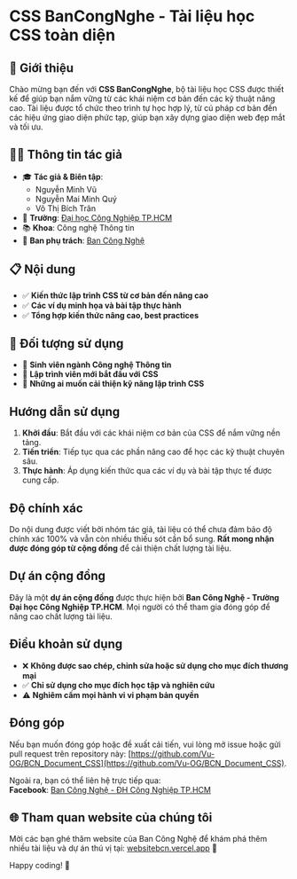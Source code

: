 # CSS BanCongNghe - Tài liệu học CSS toàn diện

## 🎯 Giới thiệu

Chào mừng bạn đến với **CSS BanCongNghe**, bộ tài liệu học CSS được thiết kế để giúp bạn nắm vững từ các khái niệm cơ bản đến các kỹ thuật nâng cao. Tài liệu được tổ chức theo trình tự học hợp lý, từ cú pháp cơ bản đến các hiệu ứng giao diện phức tạp, giúp bạn xây dựng giao diện web đẹp mắt và tối ưu.

## 👨‍💻 Thông tin tác giả

- 🎓 **Tác giả & Biên tập**:  
  - Nguyễn Minh Vũ  
  - Nguyễn Mai Minh Quý  
  - Võ Thị Bích Trân  
- 🏫 **Trường**: [Đại học Công Nghiệp TP.HCM](https://iuh.edu.vn/)  
- 📚 **Khoa**: Công nghệ Thông tin  
- 🔧 **Ban phụ trách**: [Ban Công Nghệ](https://www.facebook.com/profile.php?id=61572321333029)

## 📋 Nội dung

- ✅ **Kiến thức lập trình CSS từ cơ bản đến nâng cao**  
- ✅ **Các ví dụ minh họa và bài tập thực hành**  
- ✅ **Tổng hợp kiến thức nâng cao, best practices**

## 👥 Đối tượng sử dụng

- 🎯 **Sinh viên ngành Công nghệ Thông tin**  
- 🎯 **Lập trình viên mới bắt đầu với CSS**  
- 🎯 **Những ai muốn cải thiện kỹ năng lập trình CSS**

## Hướng dẫn sử dụng

1. **Khởi đầu**: Bắt đầu với các khái niệm cơ bản của CSS để nắm vững nền tảng.  
2. **Tiến triển**: Tiếp tục qua các phần nâng cao để học các kỹ thuật chuyên sâu.  
3. **Thực hành**: Áp dụng kiến thức qua các ví dụ và bài tập thực tế được cung cấp.

## Độ chính xác

Do nội dung được viết bởi nhóm tác giả, tài liệu có thể chưa đảm bảo độ chính xác 100% và vẫn còn nhiều thiếu sót cần bổ sung. **Rất mong nhận được đóng góp từ cộng đồng** để cải thiện chất lượng tài liệu.

## Dự án cộng đồng

Đây là một **dự án cộng đồng** được thực hiện bởi **Ban Công Nghệ - Trường Đại học Công Nghiệp TP.HCM**. Mọi người có thể tham gia đóng góp để nâng cao chất lượng tài liệu.

## Điều khoản sử dụng

- ❌ **Không được sao chép, chỉnh sửa hoặc sử dụng cho mục đích thương mại**  
- ✅ **Chỉ sử dụng cho mục đích học tập và nghiên cứu**  
- ⚠️ **Nghiêm cấm mọi hành vi vi phạm bản quyền**

## Đóng góp

Nếu bạn muốn đóng góp hoặc đề xuất cải tiến, vui lòng mở issue hoặc gửi pull request trên repository này: [https://github.com/Vu-OG/BCN_Document_CSS](https://github.com/Vu-OG/BCN_Document_CSS).  

Ngoài ra, bạn có thể liên hệ trực tiếp qua:  
**Facebook**: [Ban Công Nghệ - ĐH Công Nghiệp TP.HCM](https://www.facebook.com/profile.php?id=61572321333029)

## 🌐 Tham quan website của chúng tôi

Mời các bạn ghé thăm website của Ban Công Nghệ để khám phá thêm nhiều tài liệu và dự án thú vị tại: [websitebcn.vercel.app](https://websitebcn.vercel.app) 🌟

Happy coding! 🚀